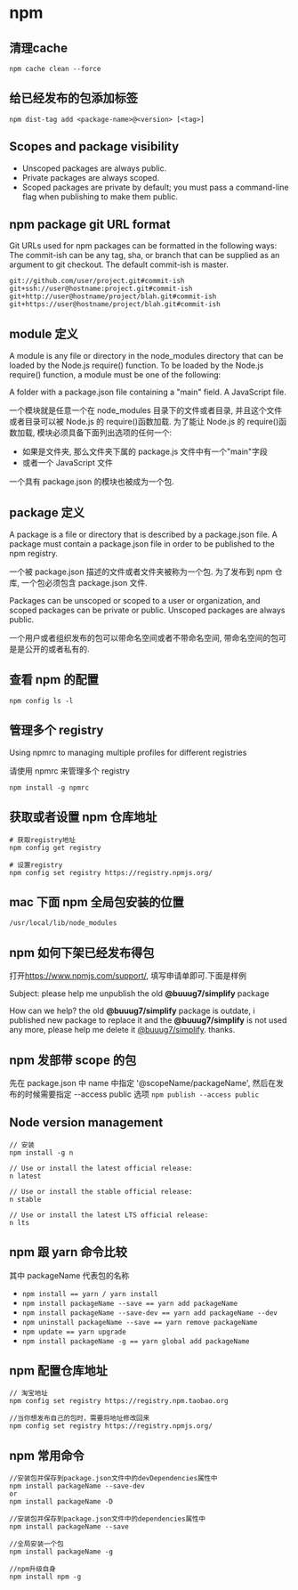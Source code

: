 # npm

## 清理cache

```
npm cache clean --force
```

## 给已经发布的包添加标签

`npm dist-tag add <package-name>@<version> [<tag>]`

## Scopes and package visibility

- Unscoped packages are always public.
- Private packages are always scoped.
- Scoped packages are private by default; you must pass a command-line flag when publishing to make them public.

## npm package git URL format

Git URLs used for npm packages can be formatted in the following ways:
The commit-ish can be any tag, sha, or branch that can be supplied as an argument to git checkout. The default commit-ish is master.

```
git://github.com/user/project.git#commit-ish
git+ssh://user@hostname:project.git#commit-ish
git+http://user@hostname/project/blah.git#commit-ish
git+https://user@hostname/project/blah.git#commit-ish
```

## module 定义

A module is any file or directory in the node_modules directory that can be loaded by the Node.js require() function. To be loaded by the Node.js require() function, a module must be one of the following:

A folder with a package.json file containing a "main" field.
A JavaScript file.

一个模块就是任意一个在 node_modules 目录下的文件或者目录, 并且这个文件或者目录可以被 Node.js 的 require()函数加载. 为了能让 Node.js 的 require()函数加载, 模块必须具备下面列出选项的任何一个:

- 如果是文件夹, 那么文件夹下属的 package.js 文件中有一个"main"字段
- 或者一个 JavaScript 文件

一个具有 package.json 的模块也被成为一个包.

## package 定义

A package is a file or directory that is described by a package.json file. A package must contain a package.json file in order to be published to the npm registry.

一个被 package.json 描述的文件或者文件夹被称为一个包. 为了发布到 npm 仓库, 一个包必须包含 package.json 文件.

Packages can be unscoped or scoped to a user or organization, and scoped packages can be private or public. Unscoped packages are always public.

一个用户或者组织发布的包可以带命名空间或者不带命名空间, 带命名空间的包可是是公开的或者私有的.

## 查看 npm 的配置

```shell
npm config ls -l
```

## 管理多个 registry

Using npmrc to managing multiple profiles for different registries

请使用 npmrc 来管理多个 registry

```shell
npm install -g npmrc
```

## 获取或者设置 npm 仓库地址

```shell
# 获取registry地址
npm config get registry

# 设置registry
npm config set registry https://registry.npmjs.org/
```

## mac 下面 npm 全局包安装的位置

`/usr/local/lib/node_modules`

## npm 如何下架已经发布得包

打开<https://www.npmjs.com/support/>, 填写申请单即可.下面是样例

Subject: please help me unpublish the old **@buuug7/simplify** package

How can we help?
the old **@buuug7/simplify** package is outdate, i published new package to replace it and the **@buuug7/simplify** is not used any more, please help me delete it [@buuug7/simplify](https://www.npmjs.com/package/@buuug7/simplify). thanks.

## npm 发部带 scope 的包

先在 package.json 中 name 中指定 '@scopeName/packageName', 然后在发布的时候需要指定 --access public 选项 `npm publish --access public`

## Node version management

```
// 安装
npm install -g n

// Use or install the latest official release:
n latest

// Use or install the stable official release:
n stable

// Use or install the latest LTS official release:
n lts
```

## npm 跟 yarn 命令比较

其中 packageName 代表包的名称

- `npm install == yarn / yarn install`
- `npm install packageName --save == yarn add packageName`
- `npm install packageName --save-dev == yarn add packageName --dev`
- `npm uninstall packageName --save == yarn remove packageName`
- `npm update == yarn upgrade`
- `npm install packageName -g == yarn global add packageName`

## npm 配置仓库地址

```
// 淘宝地址
npm config set registry https://registry.npm.taobao.org

//当你想发布自己的包时，需要将地址修改回来
npm config set registry https://registry.npmjs.org/
```

## npm 常用命令

```
//安装包并保存到package.json文件中的devDependencies属性中
npm install packageName --save-dev
or
npm install packageName -D

//安装包并保存到package.json文件中的dependencies属性中
npm install packageName --save

//全局安装一个包
npm install packageName -g

//npm升级自身
npm install npm -g
```
